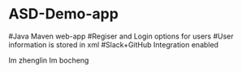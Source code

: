 # ASD-Demo-app
#Java Maven web-app
#Regiser and Login options for users
#User information is stored in xml
#Slack+GitHub Integration enabled

Im zhenglin
Im bocheng
